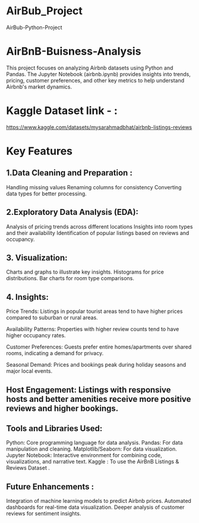 # AirBub_Project

AirBub-Python-Project

# AirBnB-Buisness-Analysis
This project focuses on analyzing Airbnb datasets using Python and Pandas. The Jupyter Notebook (airbnb.ipynb) provides insights into trends, pricing, customer preferences, and other key metrics to help understand Airbnb's market dynamics.

# Kaggle Dataset link - : 

https://www.kaggle.com/datasets/mysarahmadbhat/airbnb-listings-reviews


# Key Features

## 1.Data Cleaning and Preparation :
Handling missing values
Renaming columns for consistency
Converting data types for better processing.


## 2.Exploratory Data Analysis (EDA):
Analysis of pricing trends across different locations
Insights into room types and their availability
Identification of popular listings based on reviews and occupancy.


## 3. Visualization:
Charts and graphs to illustrate key insights.
Histograms for price distributions.
Bar charts for room type comparisons.


## 4. Insights:
Price Trends: Listings in popular tourist areas tend to have higher prices compared to suburban or rural areas.

Availability Patterns: Properties with higher review counts tend to have higher occupancy rates.

Customer Preferences: Guests prefer entire homes/apartments over shared rooms, indicating a demand for privacy.

Seasonal Demand: Prices and bookings peak during holiday seasons and major local events.


## Host Engagement: Listings with responsive hosts and better amenities receive more positive reviews and higher bookings.



## Tools and Libraries Used:

Python: Core programming language for data analysis.
Pandas: For data manipulation and cleaning.
Matplotlib/Seaborn: For data visualization.
Jupyter Notebook: Interactive environment for combining code, visualizations, and narrative text.
Kaggle : To use the AirBnB Listings & Reviews Dataset .




## Future Enhancements :
Integration of machine learning models to predict Airbnb prices.
Automated dashboards for real-time data visualization.
Deeper analysis of customer reviews for sentiment insights.



